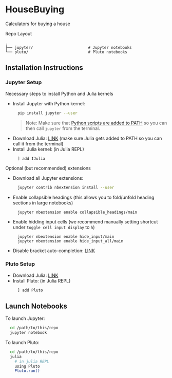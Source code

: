 # HouseBuying
Calculators for buying a house

Repo Layout

    .
    ├── jupyter/                        # Jupyter notebooks
    └── pluto/                          # Pluto notebooks


## Installation Instructions

### Jupyter Setup

Necessary steps to install Python and Julia kernels
* Install Jupyter with Python kernel:
  ```bash
    pip install jupyter --user
  ```
  > Note: Make sure that [Python scripts are added to PATH](https://datatofish.com/add-python-to-windows-path/) so you can then call `jupyter` from the terminal.
* Download Julia: [LINK](https://julialang.org/downloads/) (make sure Julia gets added to PATH so you can call it from the terminal)
* Install Julia kernel: (in Julia REPL)
  ```julia
    ] add IJulia
  ```


Optional (but recommended) extensions
* Download all Jupyter extensions:
  ```bash
    jupyter contrib nbextension install --user
  ```
* Enable collapsible headings (this allows you to fold/unfold heading
  sections in large notebooks)
  ```
    jupyter nbextension enable collapsible_headings/main
  ```
* Enable hidding input cells (we recommend manually setting shortcut under
  `toggle cell input display` to `h`)
  ```
    jupyter nbextension enable hide_input/main
    jupyter nbextension enable hide_input_all/main
  ```
* Disable bracket auto-completion: [LINK](https://github.com/jupyter/notebook/issues/2040)


### Pluto Setup

* Download Julia: [LINK](https://julialang.org/downloads/)
* Install Pluto: (in Julia REPL)
  ```julia
    ] add Pluto
  ```

## Launch Notebooks

To launch Jupyter:
```bash
  cd /path/to/this/repo
  jupyter notebook
```

To launch Pluto:
```bash
  cd /path/to/this/repo
  julia
    # in julia REPL
    using Pluto
    Pluto.run()
```
